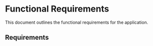 # Functional Requirements

This document outlines the functional requirements for the application.

## Requirements

<!-- Functional requirements will be added here -->